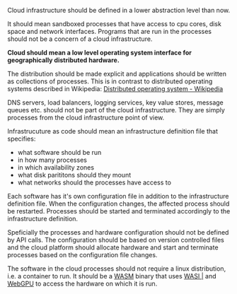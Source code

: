 Cloud infrastructure should be defined in a lower abstraction level than now.

It should mean sandboxed processes that have access to cpu cores, disk space and network interfaces. Programs that are run in the processes should not be a concern of a cloud infrastructure.

**Cloud should mean a low level operating system interface for geographically distributed hardware.**

The distribution should be made explicit and applications should be written as collections of processes. This is in contrast to distributed operating systems described in Wikipedia: [Distributed operating system - Wikipedia](https://en.wikipedia.org/wiki/Distributed_operating_system)

DNS servers, load balancers, logging services, key value stores, message queues etc. should not be part of the cloud infrastructure. They are simply processes from the cloud infrastructure point of view.

Infrastrucuture as code should mean an infrastructure definition file that specifies:
- what software should be run
- in how many processes
- in which availability zones
- what disk parititons should they mount
- what networks should the processes have access to

Each software has it's own configuration file in addition to the infrastructure definition file. When the configuration changes, the affected process should be restarted. Processes should be started and terminated accordingly to the infrastructure definition.

Speficially the processes and hardware configuration should not be defined by API calls. The configuration should be based on version controlled files and the cloud platform should allocate hardware and start and terminate processes based on the configuration file changes.

The software in the cloud processes should not require a linux distribution, i.e. a container to run. It should be a [WASM](https://webassembly.org/) binary that uses [WASI |](https://wasi.dev/) and [WebGPU](https://en.wikipedia.org/wiki/WebGPU) to access the hardware on which it is run.
